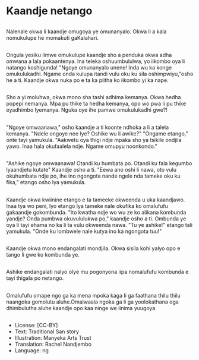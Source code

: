 # Kaandje netango

##
Nalenale okwa li kaandje omugoya ye omunanyalo. Okwa li a kala nomukulupe he momakuti gaKalahari. 

##
Ongula yesiku limwe omukulupe kaandje sho a penduka okwa adha omwana a lala pokaantenya. Ina teleka oshuumbululwa, yo iikombo oya li natango koshigunda! "Ngoye omunanyalo unene! Inda wu ka konge omukulukadhi. Ngame onda kulupa itandi vulu oku ku sila oshimpwiyu,"osho he a ti. Kaandje okwa nuka po e ta ka piitha ko iikombo yi ka nape. 

##
Sho a yi moluhwa, okwa mono sha tashi adhima kemanya. Okwa hedha popepi nemanya. Mpa pu thike ta hedha kemanya, opo wo pwa li pu thike eyadhimbo lyemanya. Nguka oye ihe pamwe omukulukadhi gwe?! 

##
"Ngoye omwaanawa," osho kaandje a ti koonte ndhoka a li a talela kemanya. "Ndele ongoye nee lye? Oshike wu li awike?" "Ongame etango," onte tayi yamukula. "Aakwetu oya thigi ndje mpaka sho ya tsikile ondjila yawo. Inaa hala okufaalela ndje. Ngame omupyu noonkondo."

##
"Ashike ngoye omwaanawa! Otandi ku humbata po. Otandi ku fala kegumbo lyaandjetu kutate" Kaandje osho a ti. "Eewa ano oshi li nawa, oto vulu okuhumbata ndje po, ihe ino ngongota nande ngele nda tameke oku ku fika," etango osho lya yamukula.

##
Kaandje okwa kwiinine etango e ta tameeke okweenda u uka kaandjawo. Inaa tya wo peni, lyo etango lya tameke nale okufika ko omalufufu gakaandje gokombunda. "Ito kwatha ndje wo wu ze ko alikana kombunda yandje? Onda pumbwa okuvululukwa po," kaandje osho a ti. Ombunda ye oya li tayi ehama no ka li ta vulu okweenda nawa. "Tu ye ashike!" etango tali yamukula. "Onde ku lombwele nale kutya ino ka ngongota tuu!"

##
Kaandje okwa mono endangalati mondjila. Okwa sisila kohi yalyo opo e tango li gwe ko kombunda ye.

##
Ashike endangalati nalyo olye mu pogonyona iipa nomalufufu kombunda e tayi thigala po netango.

##
Omalufufu omape ngo ga ka mena mpoka kaga li ga faathana thilu thilu naangoka gomolutu aluhe.Omalwaala ngoka ga li ga yoolokathana oga dhimbulutha aluhe kaandje opo kaa ninge we iinima yuugoya.

##
* License: [CC-BY]
* Text: Traditional San story
* Illustration: Manyeka Arts Trust
* Translation: Rachel Nandjembo
* Language: ng

